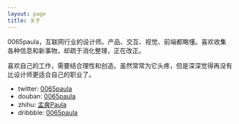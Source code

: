 ```yaml
---
layout: page
title: 关于
---
```


0065paula，互联网行业的设计师。产品、交互、视觉、前端都略懂。喜欢收集各种信息和新事物，却疏于消化整理，正在改正。

喜欢自己的工作，需要结合理性和创造。虽然常常为它头疼，但是深深觉得再没有比设计师更适合自己的职业了。

<ul class="mono">
<li> twitter:  <a href="https://twitter.com/0065paula" target="_blank">0065paula</a></li>
<li> douban:   <a href="http://www.douban.com/mine/" target="_blank">0065paula</a></li>
<li> zhihu:     <a href="http://www.zhihu.com/people/meng-shuang-paula" target="_blank">孟爽Paula</a></li>
<li> dribbble: <a href="https://dribbble.com/0065paula" target="_blank">0065paula</a></li>

